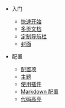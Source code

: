 * 入门
  * [快速开始](quickstart.md)
  * [多页文档](more-pages.md)
  * [定制导航栏](custom-navbar.md)
  * [封面](cover.md)


* 配置
    * [配置项](configuration.md)
    * [主题](themes.md)
    * [使用插件](plugins.md)
    * [Markdown 配置](markdown.md)
    * [代码高亮](language-highlight.md)
